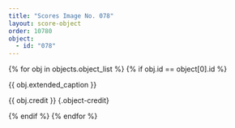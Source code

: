 ```yaml
---
title: "Scores Image No. 078"
layout: score-object
order: 10780
object:
  - id: "078"
---
```


{% for obj in objects.object_list %}
{% if obj.id == object[0].id %}

{{ obj.extended_caption }}

{{ obj.credit }} {.object-credit}

{% endif %}
{% endfor %}
